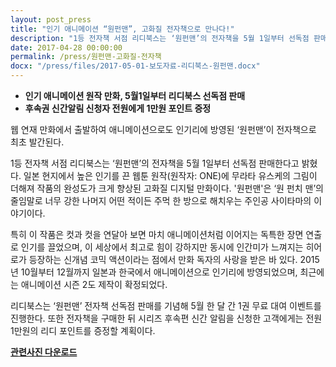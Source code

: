 ```yaml
---
layout: post_press
title: "인기 애니메이션 “원펀맨”, 고화질 전자책으로 만나다!"
description: "1등 전자책 서점 리디북스는 ‘원펀맨’의 전자책을 5월 1일부터 선독점 판매한다고 밝혔다. 일본 현지에서 높은 인기를 끈 웹툰 원작(원작자: ONE)에 무라타 유스케의 그림이 더해져 작품의 완성도가 크게 향상된 고화질 디지털 만화이다. '원펀맨'은 ‘원 펀치 맨’의 줄임말로 너무 강한 나머지 어떤 적이든 주먹 한 방으로 해치우는 주인공 사이타마의 이야기이다."
date: 2017-04-28 00:00:00
permalink: /press/원펀맨-고화질-전자책
docx: "/press/files/2017-05-01-보도자료-리디북스-원펀맨.docx"
---
```


- **인기 애니메이션 원작 만화, 5월1일부터 리디북스 선독점 판매**
- **후속권 신간알림 신청자 전원에게 1만원 포인트 증정**
 
 
웹 연재 만화에서 출발하여 애니메이션으로도 인기리에 방영된 ‘원펀맨’이 전자책으로 최초 발간된다.
 
1등 전자책 서점 리디북스는 ‘원펀맨’의 전자책을 5월 1일부터 선독점 판매한다고 밝혔다. 일본 현지에서 높은 인기를 끈 웹툰 원작(원작자: ONE)에 무라타 유스케의 그림이 더해져 작품의 완성도가 크게 향상된 고화질 디지털 만화이다. '원펀맨'은 ‘원 펀치 맨’의 줄임말로 너무 강한 나머지 어떤 적이든 주먹 한 방으로 해치우는 주인공 사이타마의 이야기이다.
 
특히 이 작품은 컷과 컷을 연달아 보면 마치 애니메이션처럼 이어지는 독특한 장면 연출로 인기를 끌었으며, 이 세상에서 최고로 힘이 강하지만 동시에 인간미가 느껴지는 히어로가 등장하는 신개념 코믹 액션이라는 점에서 만화 독자의 사랑을 받은 바 있다. 2015년 10월부터 12월까지 일본과 한국에서 애니메이션으로 인기리에 방영되었으며, 최근에는 애니메이션 시즌 2도 제작이 확정되었다.
 
리디북스는 ‘원펀맨’ 전자책 선독점 판매를 기념해 5월 한 달 간 1권 무료 대여 이벤트를 진행한다. 또한 전자책을 구매한 뒤 시리즈 후속편 신간 알림을 신청한 고객에게는 전원 1만원의 리디 포인트를 증정할 계획이다.
 

[**관련사진 다운로드**](/press/img/원펀맨.jpg)
